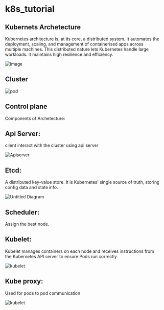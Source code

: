 # k8s_tutorial

Kubernets Archetecture
----------------------
Kubernetes architecture is, at its core, a distributed system. It automates the deployment, scaling, and management of containerised apps across multiple machines. This distributed nature lets Kubernetes handle large workloads. It maintains high resilience and efficiency.

![image](https://github.com/user-attachments/assets/28d7917d-bb5d-4f58-a39a-04ba772c4bea)



Cluster
------------------------

![pod](https://github.com/user-attachments/assets/1e91630a-b7f8-4333-aceb-3c67f8266f5a)


Control plane 
-------------------------

Components of Archetecture:

Api Server:
------------

client interact with the cluster using api server

![Apiserver](https://github.com/user-attachments/assets/9026eb2f-1b6c-4f19-b8b0-0e33f3474821)


Etcd:
-------
A distributed key-value store. It is Kubernetes' single source of truth, storing config data and state info.

![Untitled Diagram](https://github.com/user-attachments/assets/3fc0cfd7-69f8-49fe-a9cc-b961c5b0a5d8)

Scheduler:
------------
Assign the best node.

Kubelet:
---------------
Kubelet manages containers on each node and receives instructions from the Kubernetes API server to ensure Pods run correctly.

![kubelet](https://github.com/user-attachments/assets/618f0809-6627-4002-ab74-933e94c2d5e3)

Kube proxy:
-----------
Used for pods to pod communication

![kubelet](https://github.com/user-attachments/assets/ca13c39e-6164-4adc-9015-eae0b55cb646)



